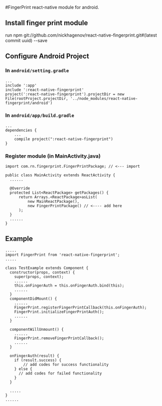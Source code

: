 #FingerPrint react-native module for android.

## Install finger print module
   run npm git://github.com/nickhagenov/react-native-fingerprint.git#(latest commit uuid) --save

## Configure Android Project
### In `android/setting.gradle`

    ...
    include ':app'
    include ':react-native-fingerprint'
    project(':react-native-fingerprint').projectDir = new File(rootProject.projectDir, '../node_modules/react-native-fingerprint/android')

### In `android/app/build.gradle`

    ...
    dependencies {
        ...
        compile project(":react-native-fingerprint")
    }

### Register module (in MainActivity.java)

    import com.rn.fingerprint.FingerPrintPackage; // <--- import

    public class MainActivity extends ReactActivity {
      ......

      @Override
      protected List<ReactPackage> getPackages() {
          return Arrays.<ReactPackage>asList(
              new MainReactPackage(),
              new FingerPrintPackage() // <---- add here
          );
      }
      ......
    }
    
## Example
```
.....
import FingerPrint from 'react-native-fingerprint';
.....

class TestExample extends Component {
  constructor(props, context) {
    super(props, context);
    ......
    this.onFingerAuth = this.onFingerAuth.bind(this);
    ......
  }
  componentDidMount() {
    ......
    FingerPrint.registerFingerPrintCallback(this.onFingerAuth);
    FingerPrint.initializeFingerPrintAuth();
    ......
  }

  componentWillUnmount() {
    ......
    FingerPrint.removeFingerPrintCallback();
    ......
  }

  onFingerAuth(result) {
    if (result.success) {
        // add codes for success functionality
    } else {
      // add codes for failed functionality
    }
  }

  .....
}
......
```